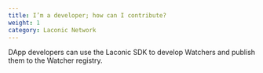 ```yaml
---
title: I’m a developer; how can I contribute?
weight: 1
category: Laconic Network
---
```


DApp developers can use the Laconic SDK to develop Watchers and publish them to the Watcher registry.
